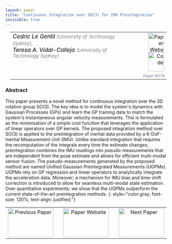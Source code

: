 ```yaml
---
layout: paper
title: "Continuous Integration over SO(3) for IMU Preintegration"
invisible: true
---
```

<table width = "95%" style="padding-left: 15px; margin-left: auto; margin-right: 10px;">
<tr><td style = "vertical-align: top; padding-right: 25px;" rowspan="2">
<span style="color:black; font-size: 110%;"><i>
Cedric Le Gentil <span style="color:gray; font-size: 85%">(University of Technology Sydney)</span><span style="color:gray; font-size: 100%">,</span><br>  Teresa A. Vidal-Calleja <span style="color:gray; font-size: 85%">(University of Technology Sydney)</span>
</i></span>
</td>
<td style="text-align: right;"><a href="http://www.roboticsproceedings.org/rss17/p078.pdf"><img src="{{ site.baseurl }}/images/paper_link.png" alt="Paper Website" width = "50"  height = "60"/></a><br>    <a href="https://github.com/UTS-CAS/ugpm"><img src="{{ site.baseurl }}/images/software_link.png" alt="Code" width = "50"  height = "60"/></a><br> </td>
</tr>
<tr>
<td style="color:#777789; text-align:right; font-size: 75%; margin-right:10px;">Paper&nbsp;#078</td>
</tr>
</table>


### Abstract
This paper presents a novel method for continuous integration over the 3D rotation group SO(3). The key idea is to model the system's dynamics with Gaussian Processes (GPs) and learn the GP training data to match the system's instantaneous angular velocity measurements. This is formulated as the minimisation of a simple cost function that leverages the application of linear operators over GP kernels. The proposed integration method over SO(3) is applied to the preintegration of inertial data provided by a 6-DoF-Inertial Measurement Unit (IMU). Unlike standard integration that requires the recomputation of the integrals every time the estimate changes; preintegration combines the IMU readings into pseudo-measurements that are independent from the pose estimate and allows for efficient multi-modal sensor-fusion. The pseudo-measurements generated by the proposed method are named Unified Gaussian Preintegrated Measurements (UGPMs). UGPMs rely on GP regression and linear operators to analytically integrate the acceleration data. Moreover; a mechanism for IMU bias and time-shift correction is introduced to allow for seamless multi-modal state estimation. Over quantitative experiments; we show that the UGPMs outperform the current state-of-the-art preintegration methods.
{: style="color:gray; font-size: 120%; text-align: justified;"}



<table width="100%">
 <tr>
    <td style="width: 30%; text-align: center;"><a href="{{ site.baseurl }}/program/papers/077/">
<img src="{{ site.baseurl }}/images/previous_icon.png"
       alt="Previous Paper" width = "142"  height = "90"/> 
</a> </td>
<td style="text-align: center;"><a href="{{ site.baseurl }}/program/papers">
<img src="{{ site.baseurl }}/images/overview_icon.png"
       alt="Paper Website" width = "142"  height = "90"/> 
</a> </td>
    <td style="width: 30%; text-align: center;"><a href="{{ site.baseurl }}/program/papers/079/">
    <img src="{{ site.baseurl }}/images/next_icon.png"
        alt="Next Paper" width = "142"  height = "90"/>
    </a></td>
</tr>
</table>